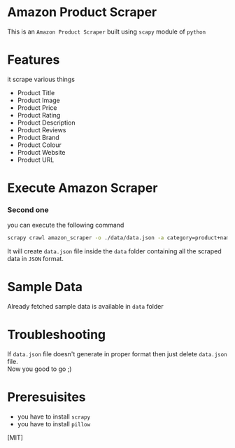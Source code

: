 # Amazon Product Scraper
This is an `Amazon Product Scraper` built using `scapy` module of `python`

# Features
it scrape various things
- Product Title
- Product Image
- Product Price
- Product Rating
- Product Description
- Product Reviews
- Product Brand
- Product Colour
- Product Website
- Product URL

# Execute Amazon Scraper

### Second one
you can execute the following command
```bash
scrapy crawl amazon_scraper -o ./data/data.json -a category=product+name
```

It will create `data.json` file inside the `data` folder containing all the scraped data in `JSON` format.

# Sample Data
Already fetched sample data is available in `data` folder

# Troubleshooting
If `data.json` file doesn't generate in proper format then just delete `data.json` file.  
Now you good to go ;)

# Preresuisites
- you have to install `scrapy`
- you have to install `pillow`


[MIT]
